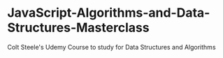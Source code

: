 # JavaScript-Algorithms-and-Data-Structures-Masterclass

Colt Steele's Udemy Course to study for Data Structures and Algorithms
